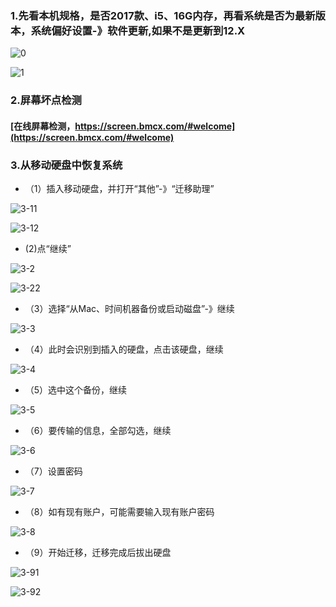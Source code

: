 ### 1.先看本机规格，是否2017款、i5、16G内存，再看系统是否为最新版本，系统偏好设置-》软件更新,如果不是更新到12.X

![0](https://xiebo.pro/img/0.jpeg)

![1](https://xiebo.pro/img/1.png)

### 2.屏幕坏点检测

#### [在线屏幕检测，https://screen.bmcx.com/#welcome](https://screen.bmcx.com/#welcome)

### 3.从移动硬盘中恢复系统
* （1）插入移动硬盘，并打开“其他”-》“迁移助理”

![3-11](https://xiebo.pro/img/3-11.png)

![3-12](https://xiebo.pro/img/3-12.png)

* (2)点“继续”

![3-2](https://xiebo.pro/img/3-2.png)

![3-22](https://xiebo.pro/img/3-22.png)

* （3）选择“从Mac、时间机器备份或启动磁盘”-》继续

![3-3](https://xiebo.pro/img/3-3.png)

* （4）此时会识别到插入的硬盘，点击该硬盘，继续

![3-4](https://xiebo.pro/img/3-4.png)

* （5）选中这个备份，继续

![3-5](https://xiebo.pro/img/3-5.png)

* （6）要传输的信息，全部勾选，继续

![3-6](https://xiebo.pro/img/3-6.png)

* （7）设置密码

![3-7](https://xiebo.pro/img/3-7.png)

* （8）如有现有账户，可能需要输入现有账户密码

![3-8](https://xiebo.pro/img/3-8.png)

* （9）开始迁移，迁移完成后拔出硬盘

![3-91](https://xiebo.pro/img/3-91.png)

![3-92](https://xiebo.pro/img/3-92.png)